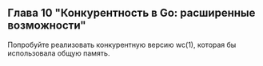 ## Глава 10 "Конкурентность в Go: расширенные возможности"
Попробуйте реализовать конкурентную версию wc(1), которая бы использовала общую память.